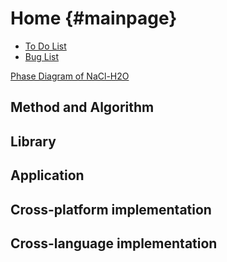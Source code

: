 # Home                         {#mainpage}


- [To Do List](todo.html)
- [Bug List](bug.html)



<a href="vtk_js/index.html?fileURL=phaseDiagram_NaClH2O.vtkjs" target="_self">Phase Diagram of NaCl-H2O</a>

## Method and Algorithm

## Library

## Application

## Cross-platform implementation

## Cross-language implementation